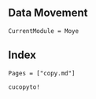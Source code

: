 ## Data Movement

```@meta
CurrentModule = Moye
```
## Index

```@index
Pages = ["copy.md"]
```


```@docs
cucopyto!
```

